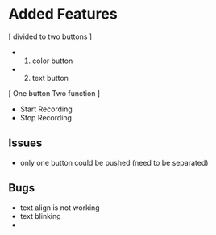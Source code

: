 # Added Features

[ divided to two buttons ]
 - 1. color button
 - 2. text button
 
[ One button Two function ]
 - Start Recording
 - Stop Recording


## Issues
- only one button could be pushed (need to be separated)


## Bugs
 - text align is not working
 - text blinking
 - 


